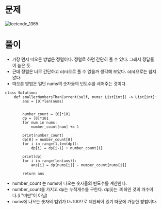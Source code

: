 # 문제
![leetcode_1365](https://user-images.githubusercontent.com/51700219/78163020-b20d2d80-7482-11ea-90ef-8a199b5f6c95.png)
# 풀이
- 가장 먼저 떠오른 방법은 정렬이다. 정렬로 하면 간단히 풀 수 있다. 그래서 정답률이 높은 듯.
- 근데 정렬은 너무 간단하고 o(n)으로 풀 수 없을까 생각해 보았다. o(n)으로는 쉽지 않다.
- 떠오른 방법은 일단 nums의 숫자들의 빈도수를 세어주는 것이다.
```python3
class Solution:
    def smallerNumbersThanCurrent(self, nums: List[int]) -> List[int]:
        ans = [0]*len(nums)
        
        
        number_count = [0]*101
        dp = [0]*101
        for num in nums:
            number_count[num] += 1
        
        print(number_count)
        dp[0] = number_count[0]
        for i in range(1,len(dp)):
            dp[i] = dp[i-1] + number_count[i] 
        
        print(dp)
        for i in range(len(ans)):
            ans[i] = dp[nums[i]] - number_count[nums[i]]
        
        return ans
```
- number_count 는 nums에 나오는 숫자들의 빈도수를 계산한다.
- number_count를 가지고 dp는 누적개수를 구한다. dp[i]는 i이하인 것의 개수이다.(i "미만"이 아님)
- nums에 나오는 숫자의 범위가 0~100으로 제한되어 있기 때문에 가능한 방법이다.

